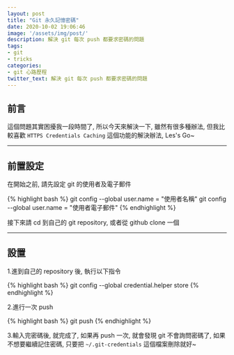 ```yaml
---
layout: post
title: "Git 永久記憶密碼"
date: 2020-10-02 19:06:46
image: '/assets/img/post/'
description: 解決 git 每次 push 都要求密碼的問題
tags: 
- git
- tricks
categories:
- git 心路歷程
twitter_text: 解決 git 每次 push 都要求密碼的問題
---
```


## 前言

這個問題其實困擾我一段時間了, 所以今天來解決一下, 雖然有很多種辦法, 但我比較喜歡 `HTTPS Credentials Caching` 這個功能的解決辦法, Les's Go~

---

## 前置設定

在開始之前, 請先設定 git 的使用者及電子郵件

{% highlight bash %}
git config --global user.name = "使用者名稱"
git config --global user.name = "使用者電子郵件"
{% endhighlight %}

接下來請 cd 到自己的 git repository, 或者從 github clone 一個

---

## 設置

1.進到自己的 repository 後, 執行以下指令

{% highlight bash %}
git config --global credential.helper store
{% endhighlight %}

2.進行一次 push

{% highlight bash %}
git push
{% endhighlight %}

3.輸入完密碼後, 就完成了, 如果再 push 一次, 就會發現 git 不會詢問密碼了, 如果不想要繼續記住密碼, 只要把 `~/.git-credentials` 這個檔案刪除就好~
